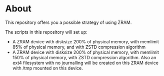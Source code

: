 # About
This repository offers you a possible strategy of using ZRAM.

The scripts in this repository will set up:
- A ZRAM device with disksize 200% of physical memory, with memlimit 85% of physical memory, and with ZSTD compression algorithm
- A ZRAM device with disksize 200% of physical memory, with memlimit 150% of physical memory, with ZSTD compression algorithm. Also an ext4 filesystem with no journalling will be created on this ZRAM device with /tmp mounted on this device.
